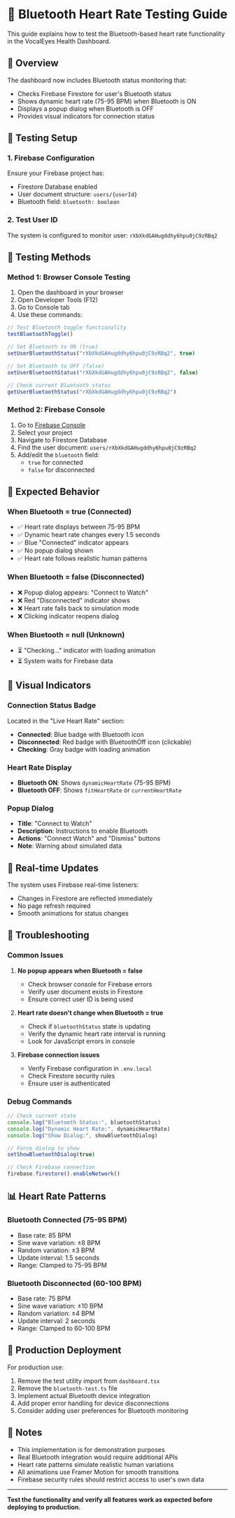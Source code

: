 # 🔵 Bluetooth Heart Rate Testing Guide

This guide explains how to test the Bluetooth-based heart rate functionality in the VocalEyes Health Dashboard.

## 🎯 Overview

The dashboard now includes Bluetooth status monitoring that:
- Checks Firebase Firestore for user's Bluetooth status
- Shows dynamic heart rate (75-95 BPM) when Bluetooth is ON
- Displays a popup dialog when Bluetooth is OFF
- Provides visual indicators for connection status

## 🔧 Testing Setup

### 1. Firebase Configuration
Ensure your Firebase project has:
- Firestore Database enabled
- User document structure: `users/{userId}`
- Bluetooth field: `bluetooth: boolean`

### 2. Test User ID
The system is configured to monitor user: `rXbXkdGAHugddhy6hpu0jC9zRBq2`

## 🧪 Testing Methods

### Method 1: Browser Console Testing
1. Open the dashboard in your browser
2. Open Developer Tools (F12)
3. Go to Console tab
4. Use these commands:

```javascript
// Test Bluetooth toggle functionality
testBluetoothToggle()

// Set Bluetooth to ON (true)
setUserBluetoothStatus("rXbXkdGAHugddhy6hpu0jC9zRBq2", true)

// Set Bluetooth to OFF (false) 
setUserBluetoothStatus("rXbXkdGAHugddhy6hpu0jC9zRBq2", false)

// Check current Bluetooth status
getUserBluetoothStatus("rXbXkdGAHugddhy6hpu0jC9zRBq2")
```

### Method 2: Firebase Console
1. Go to [Firebase Console](https://console.firebase.google.com)
2. Select your project
3. Navigate to Firestore Database
4. Find the user document: `users/rXbXkdGAHugddhy6hpu0jC9zRBq2`
5. Add/edit the `bluetooth` field:
   - `true` for connected
   - `false` for disconnected

## 📱 Expected Behavior

### When Bluetooth = true (Connected)
- ✅ Heart rate displays between 75-95 BPM
- ✅ Dynamic heart rate changes every 1.5 seconds
- ✅ Blue "Connected" indicator appears
- ✅ No popup dialog shown
- ✅ Heart rate follows realistic human patterns

### When Bluetooth = false (Disconnected)
- ❌ Popup dialog appears: "Connect to Watch"
- ❌ Red "Disconnected" indicator shows
- ❌ Heart rate falls back to simulation mode
- ❌ Clicking indicator reopens dialog

### When Bluetooth = null (Unknown)
- ⏳ "Checking..." indicator with loading animation
- ⏳ System waits for Firebase data

## 🎨 Visual Indicators

### Connection Status Badge
Located in the "Live Heart Rate" section:
- **Connected**: Blue badge with Bluetooth icon
- **Disconnected**: Red badge with BluetoothOff icon (clickable)
- **Checking**: Gray badge with loading animation

### Heart Rate Display
- **Bluetooth ON**: Shows `dynamicHeartRate` (75-95 BPM)
- **Bluetooth OFF**: Shows `fitHeartRate` or `currentHeartRate`

### Popup Dialog
- **Title**: "Connect to Watch"
- **Description**: Instructions to enable Bluetooth
- **Actions**: "Connect Watch" and "Dismiss" buttons
- **Note**: Warning about simulated data

## 🔄 Real-time Updates

The system uses Firebase real-time listeners:
- Changes in Firestore are reflected immediately
- No page refresh required
- Smooth animations for status changes

## 🐛 Troubleshooting

### Common Issues

1. **No popup appears when Bluetooth = false**
   - Check browser console for Firebase errors
   - Verify user document exists in Firestore
   - Ensure correct user ID is being used

2. **Heart rate doesn't change when Bluetooth = true**
   - Check if `bluetoothStatus` state is updating
   - Verify the dynamic heart rate interval is running
   - Look for JavaScript errors in console

3. **Firebase connection issues**
   - Verify Firebase configuration in `.env.local`
   - Check Firestore security rules
   - Ensure user is authenticated

### Debug Commands

```javascript
// Check current state
console.log("Bluetooth Status:", bluetoothStatus)
console.log("Dynamic Heart Rate:", dynamicHeartRate)
console.log("Show Dialog:", showBluetoothDialog)

// Force dialog to show
setShowBluetoothDialog(true)

// Check Firebase connection
firebase.firestore().enableNetwork()
```

## 📊 Heart Rate Patterns

### Bluetooth Connected (75-95 BPM)
- Base rate: 85 BPM
- Sine wave variation: ±8 BPM
- Random variation: ±3 BPM
- Update interval: 1.5 seconds
- Range: Clamped to 75-95 BPM

### Bluetooth Disconnected (60-100 BPM)
- Base rate: 75 BPM
- Sine wave variation: ±10 BPM
- Random variation: ±4 BPM
- Update interval: 2 seconds
- Range: Clamped to 60-100 BPM

## 🚀 Production Deployment

For production use:
1. Remove the test utility import from `dashboard.tsx`
2. Remove the `bluetooth-test.ts` file
3. Implement actual Bluetooth device integration
4. Add proper error handling for device disconnections
5. Consider adding user preferences for Bluetooth monitoring

## 📝 Notes

- This implementation is for demonstration purposes
- Real Bluetooth integration would require additional APIs
- Heart rate patterns simulate realistic human variations
- All animations use Framer Motion for smooth transitions
- Firebase security rules should restrict access to user's own data

---

**Test the functionality and verify all features work as expected before deploying to production.**
